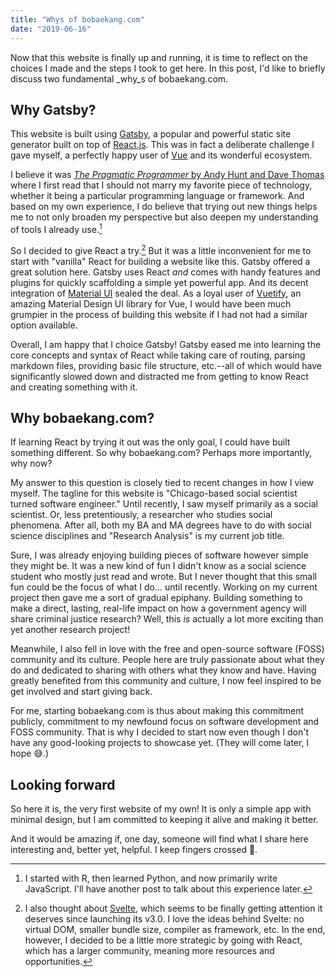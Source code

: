 ```yaml
---
title: "Whys of bobaekang.com"
date: "2019-06-16"
---
```


Now that this website is finally up and running, it is time to reflect on the choices I made and the steps I took to get here. In this post, I'd like to briefly discuss two fundamental _why_s of bobaekang.com.

## Why Gatsby?

This website is built using <a href="https://www.gatsbyjs.org/" target="_blank" rel="noopener noreferrer">Gatsby</a>, a popular and powerful static site generator built on top of <a href="https://reactjs.org/" target="_blank" rel="noopener noreferrer">React.js</a>. This was in fact a deliberate challenge I gave myself, a perfectly happy user of <a href="https://vuejs.org/" target="_blank" rel="noopener noreferrer">Vue</a> and its wonderful ecosystem.

I believe it was <a href="https://en.wikipedia.org/wiki/The_Pragmatic_Programmer" target="_blank" rel="noopener noreferrer">_The Pragmatic Programmer_ by Andy Hunt and Dave Thomas</a> where I first read that I should not marry my favorite piece of technology, whether it being a particular programming language or framework. And based on my own experience, I do believe that trying out new things helps me to not only broaden my perspective but also deepen my understanding of tools I already use.[^1]

[^1]: I started with R, then learned Python, and now primarily write JavaScript. I'll have another post to talk about this experience later.

So I decided to give React a try.[^2] But it was a little inconvenient for me to start with "vanilla" React for building a website like this. Gatsby offered a great solution here. Gatsby uses React _and_ comes with handy features and plugins for quickly scaffolding a simple yet powerful app. And its decent integration of <a href="https://material-ui.com/" target="_blank" rel="noopener noreferrer">Material UI</a> sealed the deal. As a loyal user of <a href="https://vuetifyjs.com/" target="_blank" rel="noopener noreferrer">Vuetify</a>, an amazing Material Design UI library for Vue, I would have been much grumpier in the process of building this website if I had not had a similar option available.

[^2]: I also thought about <a href="https://svelte.dev/" target="_blank" rel="noopener noreferrer">Svelte</a>, which seems to be finally getting attention it deserves since launching its v3.0. I love the ideas behind Svelte: no virtual DOM, smaller bundle size, compiler as framework, etc. In the end, however, I decided to be a little more strategic by going with React, which has a larger community, meaning more resources and opportunities.

Overall, I am happy that I choice Gatsby! Gatsby eased me into learning the core concepts and syntax of React while taking care of routing, parsing markdown files, providing basic file structure, etc.--all of which would have significantly slowed down and distracted me from getting to know React and creating something with it.

## Why bobaekang.com?

If learning React by trying it out was the only goal, I could have built something different. So why bobaekang.com? Perhaps more importantly, why now?

My answer to this question is closely tied to recent changes in how I view myself. The tagline for this website is "Chicago-based social scientist turned software engineer." Until recently, I saw myself primarily as a social scientist. Or, less pretentiously, a researcher who studies social phenomena. After all, both my BA and MA degrees have to do with social science disciplines and "Research Analysis" is my current job title.

Sure, I was already enjoying building pieces of software however simple they might be. It was a new kind of fun I didn't know as a social science student who mostly just read and wrote. But I never thought that this small fun could be the focus of what I do... until recently. Working on my current project then gave me a sort of gradual epiphany. Building something to make a direct, lasting, real-life impact on how a government agency will share criminal justice research? Well, this _is_ actually a lot more exciting than yet another research project!

Meanwhile, I also fell in love with the free and open-source software (FOSS) community and its culture. People here are truly passionate about what they do and dedicated to sharing with others what they know and have. Having greatly benefited from this community and culture, I now feel inspired to be get involved and start giving back.

For me, starting bobaekang.com is thus about making this commitment publicly, commitment to my newfound focus on software development and FOSS community. That is why I decided to start now even though I don't have any good-looking projects to showcase yet. (They will come later, I hope 😅.)

## Looking forward

So here it is, the very first website of my own! It is only a simple app with minimal design, but I am committed to keeping it alive and making it better.

And it would be amazing if, one day, someone will find what I share here interesting and, better yet, helpful. I keep fingers crossed 🤞.